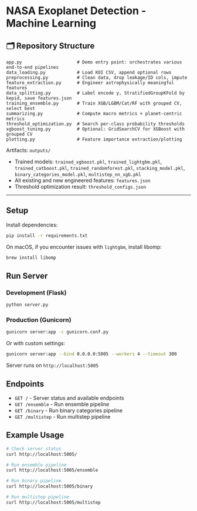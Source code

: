 # NASA Exoplanet Detection - Machine Learning

## 🗂️ Repository Structure

```
app.py                     # Demo entry point: orchestrates various end-to-end pipelines
data_loading.py            # Load KOI CSV, append optional rows
preprocessing.py           # Clean data, drop leakage/ID cols, impute
feature_extraction.py      # Engineer astrophysically meaningful features
data_splitting.py          # Label encode y, StratifiedGroupKFold by kepid, save features.json
training_ensemble.py       # Train XGB/LGBM/Cat/RF with grouped CV, select best
summarizing.py             # Compute macro metrics + planet-centric metrics
threshold_optimization.py  # Search per-class probability thresholds
xgboost_tuning.py          # Optional: GridSearchCV for XGBoost with grouped CV
plotting.py                # Feature importance extraction/plotting
```

Artifacts: `outputs/`  
- Trained models: `trained_xgboost.pkl`, `trained_lightgbm.pkl`, `trained_catboost.pkl`, `trained_randomforest.pkl`, `stacking_model.pkl`, `binary_categories_model.pkl`, `multistep_nn_xgb.pkl`
- All existing and new engineered features: `features.json`
- Threshold optimization result: `threshold_configs.json`

---

## Setup

Install dependencies:
```bash
pip install -r requirements.txt
```

On macOS, if you encounter issues with `lightgbm`, install libomp:
```bash
brew install libomp
```

## Run Server

### Development (Flask)

```bash
python server.py
```

### Production (Gunicorn)

```bash
gunicorn server:app -c gunicorn.conf.py
```

Or with custom settings:
```bash
gunicorn server:app --bind 0.0.0.0:5005 --workers 4 --timeout 300
```

Server runs on `http://localhost:5005`

## Endpoints

- `GET /` - Server status and available endpoints
- `GET /ensemble` - Run ensemble pipeline
- `GET /binary` - Run binary categories pipeline
- `GET /multistep` - Run multistep pipeline

## Example Usage

```bash
# Check server status
curl http://localhost:5005/

# Run ensemble pipeline
curl http://localhost:5005/ensemble

# Run binary pipeline
curl http://localhost:5005/binary

# Run multistep pipeline
curl http://localhost:5005/multistep
```


